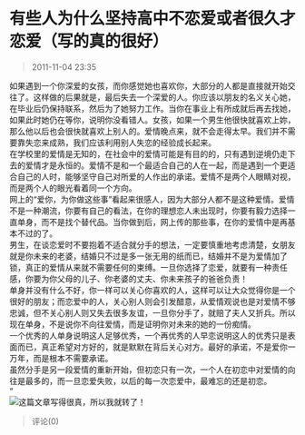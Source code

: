 # 有些人为什么坚持高中不恋爱或者很久才恋爱（写的真的很好）
> 2011-11-04 23:35


如果遇到一个你深爱的女孩，而你感觉她也喜欢你，大部分的人都是直接就开始交往了。这样做的后果就是，最后失去一个深爱的人。你应该以朋友的名义关心她，在毕业后仍保持联系，然后为了她努力工作。当你在事业上有所成就后再去找她，如果此时她仍在等你，说明你没看错人。女孩，如果一个男生他很快就喜欢上妳，那么他以后也会很快就喜欢上别人的。爱情晚点来，就不会走得太早。我们并不需要靠失恋来成熟，我们应该利用别人失恋的经验成长起来。  
在学校里的爱情是无知的，在社会中的爱情可能是有目的的，只有遇到逆境仍走下去的爱情才是永恒的。爱情不是和一个最适合自己的人在一起，而是遇到一个更适合自己的人时，能够坚守自己对所爱的人作出的承诺。爱情不是两个人眼睛对视，而是两个人的眼光看着同一个方向。  
网上的“爱你，为你做这些事”看起来很感人，因为大部分人都不是这种爱情。爱情不是一种潮流，你要有自己的看法，在你的理想恋人未出现时，你要有毅力选择一直单身，而不是找个替代品。当你做到后，网上传的那些事，在你的爱情中是再基本不过的了。  
男生，在谈恋爱时不要抱着不适合就分手的想法，一定要慎重地考虑清楚，女朋友就是你未来的老婆，结婚只不过是多一张无用的纸而已，结婚并不是为爱情加了锁，真正的爱情从来就不需要任何的束缚。一旦你选择了恋爱，就要有一种责任感，你要为你父母的儿子、你老婆的丈夫、你未来孩子的爸爸负责！  
单身并没有什么不好，你一样可以关心你喜欢的人，这样可以让大众觉得你是一个很好的朋友；而恋爱中的人，关心别人则会引发醋意，从爱情观说也是对爱情不够忠诚，但不关心别人则又失去很多友谊，一旦你分手了，就赔了夫人又折兵。所以现在单身，不是说你不向往爱情，而是证明你对未来的她的一份痴情。  
一个优秀的人单身说明这人足够优秀，一个再优秀的人早恋说明这人的优秀只是表面而已，真正希望对方好的，就是默默在背后关心对方。最好的承诺，不是爱你一万年，而是根本不需要承诺。  
虽然分手是另一段爱情的重新开始，但初恋只有一次，一个人在初恋中对爱情的向往是最多的，而一旦恋爱失败，以后的每一次恋爱中，最难忘的还是初恋。  
”  
[![](https://pan.4a1801.life/d/Onedrive-4A1801/%E4%B8%AA%E4%BA%BA%E5%BB%BA%E7%AB%99/public/Qzone_wyf/Blogs/images/FF26084A.gif)](https://pan.4a1801.life/d/Onedrive-4A1801/%E4%B8%AA%E4%BA%BA%E5%BB%BA%E7%AB%99/public/Qzone_wyf/Blogs/images/FF26084A.gif)这篇文章写得很真，所以我就转了！
> 评论(0)

